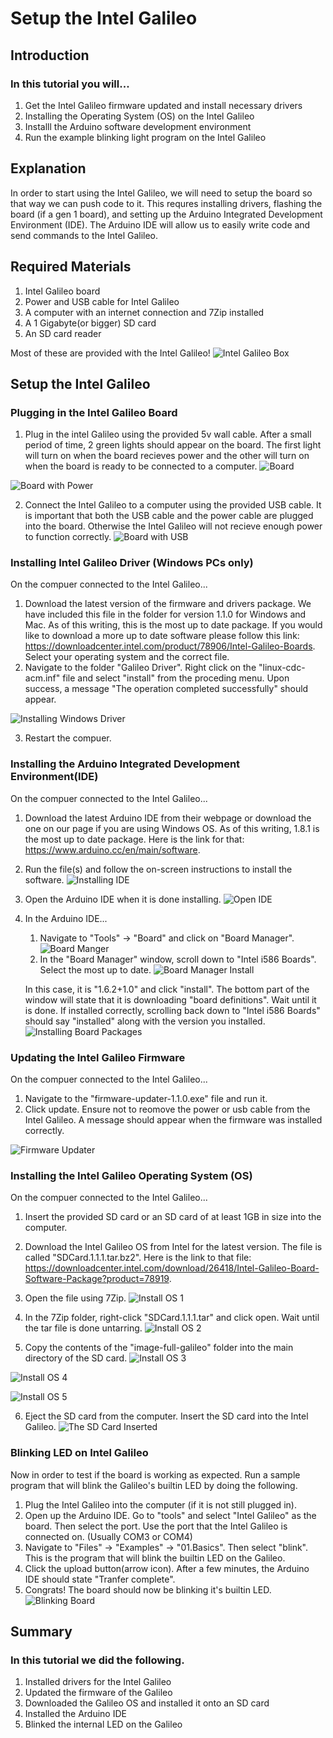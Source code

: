 # Setup the Intel Galileo

## Introduction

### In this tutorial you will...
  1. Get the Intel Galileo firmware updated and install necessary drivers
  2. Installing the Operating System (OS) on the Intel Galileo
  3. Installl the Arduino software development environment
  4. Run the example blinking light program on the Intel Galileo
  
## Explanation
 
 In order to start using the Intel Galileo, we will need to setup the board so that way we can push code to it. This requres
 installing drivers, flashing the board (if a gen 1 board), and setting up the Arduino Integrated Development Environment (IDE).
 The Arduino IDE will allow us to easily write code and send commands to the Intel Galileo. 
 
## Required Materials
 
 1. Intel Galileo board
 2. Power and USB cable for Intel Galileo
 3. A computer with an internet connection and 7Zip installed
 4. A 1 Gigabyte(or bigger) SD card 
 5. An SD card reader
 
 Most of these are provided  with the Intel Galileo!
 ![Intel Galileo Box](https://cloud.githubusercontent.com/assets/22579849/23934041/bc8bddde-08ff-11e7-81dc-2a321b0c9131.jpg)
 
## Setup the Intel Galileo

### Plugging in the Intel Galileo Board
 1. Plug in the intel Galileo using the provided 5v wall cable. After a small period of time, 2 green lights should appear on the board. The first light will turn on when the board recieves power and the other will turn on when the board is ready to be connected to a computer. ![Board](https://cloud.githubusercontent.com/assets/22579849/23934042/bc8f6256-08ff-11e7-8b69-21833941d653.jpg)
 
 ![Board with Power](https://cloud.githubusercontent.com/assets/22579849/23934043/bc8ffe3c-08ff-11e7-877b-aecc007f479a.jpg)
 
 
 2. Connect the Intel Galileo to a computer using the provided USB cable. It is important that both the USB cable and the power cable are plugged into the board. Otherwise the Intel Galileo will not recieve enough power to function correctly. ![Board with USB](https://cloud.githubusercontent.com/assets/22579849/23934044/bc910d2c-08ff-11e7-9662-ccbdc45b915f.jpg)

### Installing Intel Galileo Driver (Windows PCs only)

On the compuer connected to the Intel Galileo...
 1. Download the latest version of the firmware and drivers package. We have included this file in the folder for version 1.1.0 for Windows and Mac. As of this writing, this is the most up to date package. If you would like to download a more up to date software please follow this link: https://downloadcenter.intel.com/product/78906/Intel-Galileo-Boards. Select your operating system and the correct file.
 2. Navigate to the folder "Galileo Driver". Right click on the "linux-cdc-acm.inf" file and select "install" from the proceding menu. Upon success, a message "The operation completed successfully" should appear.
 
 
![Installing Windows Driver](https://cloud.githubusercontent.com/assets/22579849/23929965/9145b500-08e6-11e7-950e-1ef34fe9a166.PNG)

 3. Restart the compuer.
 
### Installing the Arduino Integrated Development Environment(IDE)
On the compuer connected to the Intel Galileo...
 1. Download the latest Arduino IDE from their webpage or download the one on our page if you are using Windows OS. As of this writing, 1.8.1 is the most up to date package. Here is the link for that: https://www.arduino.cc/en/main/software.
 2. Run the file(s) and follow the on-screen instructions to install the software. ![Installing IDE](https://cloud.githubusercontent.com/assets/22579849/23933961/4479c838-08ff-11e7-83bb-9f3648866a9d.PNG)
 3. Open the Arduino IDE when it is done installing. ![Open IDE](https://cloud.githubusercontent.com/assets/22579849/23933974/52b7030c-08ff-11e7-945e-995b8be870ee.PNG)
 4. In the Arduino IDE...
    1. Navigate to "Tools" -> "Board" and click on "Board Manager". ![Board Manger](https://cloud.githubusercontent.com/assets/22579849/23933978/571fd22a-08ff-11e7-94d3-0eb442fe7cf8.PNG)
    2. In the "Board Manager" window, scroll down to "Intel i586 Boards". Select the most up to date. ![Board Manager Install](https://cloud.githubusercontent.com/assets/22579849/23933980/5a9fe11a-08ff-11e7-9cbe-33adc1fa881a.PNG)
    
    In this case, it is "1.6.2+1.0" and click "install". The bottom part of the window will state that it is downloading "board definitions". Wait until it is done. If installed correctly, scrolling back down to "Intel i586 Boards" should say "installed" along with the version you installed. ![Installing Board Packages](https://cloud.githubusercontent.com/assets/22579849/23933982/5d3d7658-08ff-11e7-9e2e-2c25edc7d846.PNG)

### Updating the Intel Galileo Firmware
On the compuer connected to the Intel Galileo...
 1. Navigate to the "firmware-updater-1.1.0.exe" file and run it.
 2. Click update. Ensure not to reomove the power or usb cable from the Intel Galileo. A message should appear when the firmware was installed correctly.
 
 ![Firmware Updater](https://cloud.githubusercontent.com/assets/22579849/23933989/62bd1b60-08ff-11e7-9316-3652e0de7eb5.PNG)
 
### Installing the Intel Galileo Operating System (OS)
On the compuer connected to the Intel Galileo...
 1. Insert the provided SD card or an SD card of at least 1GB in size into the computer.
 2. Download the Intel Galileo OS from Intel for the latest version. The file is called "SDCard.1.1.1.tar.bz2". Here is the link to that file: https://downloadcenter.intel.com/download/26418/Intel-Galileo-Board-Software-Package?product=78919.
 
 
 3. Open the file using 7Zip. ![Install OS 1](https://cloud.githubusercontent.com/assets/22579849/23933990/66ae2d7c-08ff-11e7-9f03-5bb4dd39c9bb.PNG)
 
 
 4. In the 7Zip folder, right-click "SDCard.1.1.1.tar" and click open. Wait until the tar file is done untarring. ![Install OS 2](https://cloud.githubusercontent.com/assets/22579849/23933991/6af04e6a-08ff-11e7-9ec3-6942b4a41c8e.PNG)
 
 
 5. Copy the contents of the "image-full-galileo" folder into the main directory of the SD card. ![Install OS 3](https://cloud.githubusercontent.com/assets/22579849/23933992/6e818ed6-08ff-11e7-87be-f388a6b19d9e.PNG)
 
![Install OS 4](https://cloud.githubusercontent.com/assets/22579849/23933995/733a9d1e-08ff-11e7-9349-07fa7f92ad2f.PNG)
 
![Install OS 5](https://cloud.githubusercontent.com/assets/22579849/23934003/78049552-08ff-11e7-9fe6-73a8e52e0400.PNG)


 6. Eject the SD card from the computer. Insert the SD card into the Intel Galileo. ![The SD Card Inserted](https://cloud.githubusercontent.com/assets/22579849/23934047/bca52758-08ff-11e7-881d-0a64d0e1df3e.jpg)
 
### Blinking LED on Intel Galileo
Now in order to test if the board is working as expected. Run a sample program that will blink the Galileo's builtin LED by doing the following.
1. Plug the Intel Galileo into the computer (if it is not still plugged in).
2. Open up the Arduino IDE. Go to "tools" and select "Intel Galileo" as the board. Then select the port. Use the port that the Intel Galileo is connected on. (Usually COM3 or COM4)
3. Navigate to "Files" -> "Examples" -> "01.Basics". Then select "blink". This is the program that will blink the builtin LED on the Galileo.
4. Click the upload button(arrow icon). After a few minutes, the Arduino IDE should state "Tranfer complete".
5. Congrats! The board should now be blinking it's builtin LED.
![Blinking Board](https://cloud.githubusercontent.com/assets/22579849/23934046/bca24100-08ff-11e7-86d8-b1427c3bc9ac.jpg)

## Summary
 
### In this tutorial we did the following.
 
  1. Installed drivers for the Intel Galileo
  2. Updated the firmware of the Galileo
  3. Downloaded the Galileo OS and installed it onto an SD card
  4. Installed the Arduino IDE
  5. Blinked the internal LED on the Galileo

